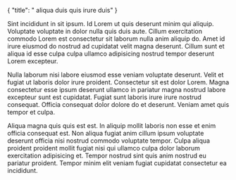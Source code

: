 {
  "title": " aliqua duis quis irure duis"
}

Sint incididunt in sit ipsum. Id Lorem ut quis deserunt minim qui aliquip. Voluptate voluptate in dolor nulla quis duis aute. Cillum exercitation commodo Lorem est consectetur sit laborum nulla anim aliquip do. Amet id irure eiusmod do nostrud ad cupidatat velit magna deserunt. Cillum sunt et aliqua id esse culpa culpa ullamco adipisicing nostrud tempor deserunt Lorem excepteur.

Nulla laborum nisi labore eiusmod esse veniam voluptate deserunt. Velit et fugiat ut laboris dolor irure proident. Consectetur sit est dolor Lorem. Magna consectetur esse ipsum deserunt ullamco in pariatur magna nostrud labore excepteur sunt est cupidatat. Fugiat sunt laboris irure irure nostrud consequat. Officia consequat dolor dolore do et deserunt. Veniam amet quis tempor et culpa.

Aliqua magna quis quis est est. In aliquip mollit laboris non esse et enim officia consequat est. Non aliqua fugiat anim cillum ipsum voluptate deserunt officia nisi nostrud commodo voluptate tempor. Culpa aliqua proident proident mollit fugiat nisi qui ullamco culpa dolor laborum exercitation adipisicing et. Tempor nostrud sint quis anim nostrud eu pariatur proident. Tempor minim elit veniam fugiat cupidatat consectetur ea incididunt.